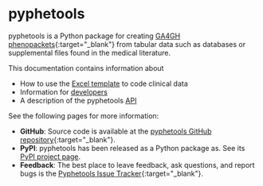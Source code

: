 # pyphetools


pyphetools is a Python package for creating [GA4GH phenopackets](https://phenopacket-schema.readthedocs.io/en/latest/){:target="\_blank"}
from tabular data such as databases or supplemental files found in the medical literature.




This documentation contains information about

- How to use the [Excel template](user-guide/excel.md) to code clinical data
- Information for [developers](developers/developers.md)
- A description of the pyphetools [API](api/overview.md)


See the following pages for more information:

- **GitHub**:
Source code is available at the [pyphetools GitHub repository](https://github.com/monarch-initiative/pyphetools){:target="\_blank"}.
- **PyPI**:
pyphetools has been released as a Python package as. See its [PyPI project page](https://pypi.org/project/pyphetools/).
- **Feedback**:
The best place to leave feedback, ask questions, and report bugs is the
[Pyphetools Issue Tracker](https://github.com/monarch-initiative/pyphetools/issues){:target="\_blank"}.

